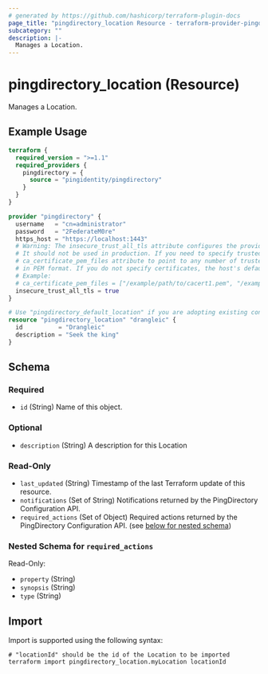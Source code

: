 ```yaml
---
# generated by https://github.com/hashicorp/terraform-plugin-docs
page_title: "pingdirectory_location Resource - terraform-provider-pingdirectory"
subcategory: ""
description: |-
  Manages a Location.
---
```


# pingdirectory_location (Resource)

Manages a Location.

## Example Usage

```terraform
terraform {
  required_version = ">=1.1"
  required_providers {
    pingdirectory = {
      source = "pingidentity/pingdirectory"
    }
  }
}

provider "pingdirectory" {
  username   = "cn=administrator"
  password   = "2FederateM0re"
  https_host = "https://localhost:1443"
  # Warning: The insecure_trust_all_tls attribute configures the provider to trust any certificate presented by the PingDirectory server.
  # It should not be used in production. If you need to specify trusted CA certificates, use the
  # ca_certificate_pem_files attribute to point to any number of trusted CA certificate files
  # in PEM format. If you do not specify certificates, the host's default root CA set will be used.
  # Example:
  # ca_certificate_pem_files = ["/example/path/to/cacert1.pem", "/example/path/to/cacert2.pem"]
  insecure_trust_all_tls = true
}

# Use "pingdirectory_default_location" if you are adopting existing configuration from the PingDirectory server into Terraform
resource "pingdirectory_location" "drangleic" {
  id          = "Drangleic"
  description = "Seek the king"
}
```

<!-- schema generated by tfplugindocs -->
## Schema

### Required

- `id` (String) Name of this object.

### Optional

- `description` (String) A description for this Location

### Read-Only

- `last_updated` (String) Timestamp of the last Terraform update of this resource.
- `notifications` (Set of String) Notifications returned by the PingDirectory Configuration API.
- `required_actions` (Set of Object) Required actions returned by the PingDirectory Configuration API. (see [below for nested schema](#nestedatt--required_actions))

<a id="nestedatt--required_actions"></a>
### Nested Schema for `required_actions`

Read-Only:

- `property` (String)
- `synopsis` (String)
- `type` (String)

## Import

Import is supported using the following syntax:

```shell
# "locationId" should be the id of the Location to be imported
terraform import pingdirectory_location.myLocation locationId
```
